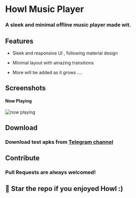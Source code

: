 # Howl Music Player

### A sleek and minimal offline music player made wit. 


## Features 

- Sleek and responsive UI , following material design

- Minimal layout with amazing transitions 

- More will be added as it grows ....


## Screenshots
#### Now Playing
![now playing](https://telegra.ph/file/4b6687a469633d132aeb1.jpg)

  
## Download

### Download test apks from [Telegram channel](https://telegram.me/IamlookerBuilds)


## Contribute 

### Pull Requests are always welcomed! 

## 🌟 Star  the repo if you enjoyed Howl :)
